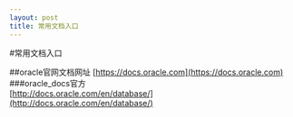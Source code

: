 ```yaml
---
layout: post
title: 常用文档入口
---
```

#常用文档入口

##oracle官网文档网址
[https://docs.oracle.com](https://docs.oracle.com)  
###oracle_docs官方  
[http://docs.oracle.com/en/database/](http://docs.oracle.com/en/database/)  
